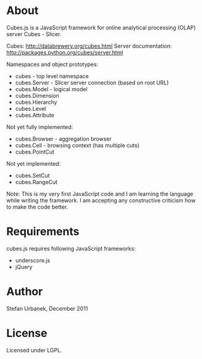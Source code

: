 About
=====

Cubes.js is a JavaScript framework for online analytical processing (OLAP) server Cubes - Slicer.

Cubes: http://databrewery.org/cubes.html
Server documentation: http://packages.python.org/cubes/server.html

Namespaces and object prototypes:

* cubes - top level namespace
* cubes.Server - Slicer server connection (based on root URL)
* cubes.Model - logical model
* cubes.Dimension
* cubes.Hierarchy
* cubes.Level
* cubes.Attribute

Not yet fully implemented:

* cubes.Browser - aggregation browser
* cubes.Cell - browsing context (has multiple cuts)
* cubes.PointCut

Not yet implemented:

* cubes.SetCut
* cubes.RangeCut

Note: This is my very first JavaScript code and I am learning the language while writing the framework. I
am accepting any constructive criticism how to make the code better.

Requirements
============

cubes.js requires following JavaScript frameworks:

* underscore.js
* jQuery

Author
======

Stefan Urbanek, December 2011

License
=======

Licensed under LGPL.
